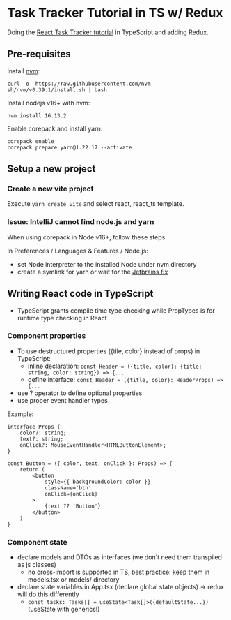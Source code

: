 # Task Tracker Tutorial in TS w/ Redux 
Doing the [React Task Tracker tutorial](https://www.youtube.com/watch?v=w7ejDZ8SWv8) in TypeScript and adding Redux.

## Pre-requisites

Install [nvm](https://github.com/nvm-sh/nvm):

`curl -o- https://raw.githubusercontent.com/nvm-sh/nvm/v0.39.1/install.sh | bash`

Install nodejs v16+ with nvm:

`nvm install 16.13.2`

Enable corepack and install yarn:

```
corepack enable
corepack prepare yarn@1.22.17 --activate
```

## Setup a new project

### Create a new vite project

Execute `yarn create vite` and select react, react_ts template.

### Issue: IntelliJ cannot find node.js and yarn

When using corepack in Node v16+, follow these steps:

In Preferences / Languages & Features / Node.js:
- set Node interpreter to the installed Node under nvm directory
- create a symlink for yarn or wait for the [Jetbrains fix](https://youtrack.jetbrains.com/issue/WEB-52682)

## Writing React code in TypeScript

- TypeScript grants compile time type checking while PropTypes is for runtime type checking in React

### Component properties

- To use destructured properties ({tile, color} instead of props) in TypeScript:
  - inline declaration: `const Header = ({title, color}: {title: string, color: string}) => {...`
  - define interface: `const Header = ({title, color}: HeaderProps) => {...`
- use ? operator to define optional properties
- use proper event handler types

Example:

```
interface Props {
    color?: string;
    text?: string;
    onClick?: MouseEventHandler<HTMLButtonElement>;
}

const Button = ({ color, text, onClick }: Props) => {
    return (
        <button
            style={{ backgroundColor: color }}
            className='btn'
            onClick={onClick}
        >
            {text ?? 'Button'}
        </button>
    )
}
```

### Component state

- declare models and DTOs as interfaces (we don't need them transpiled as js classes)
  - no cross-import is supported in TS, best practice: keep them in models.tsx or models/ directory
- declare state variables in App.tsx (declare global state objects) -> redux will do this differently
  - `const tasks: Tasks[] = useState<Task[]>({defaultState...})` (useState with generics!)